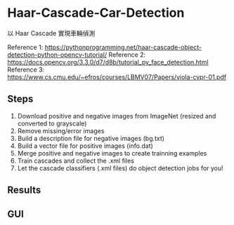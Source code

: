 # Haar-Cascade-Car-Detection

以 Haar Cascade 實現車輛偵測

Reference 1: https://pythonprogramming.net/haar-cascade-object-detection-python-opencv-tutorial/
Reference 2: https://docs.opencv.org/3.3.0/d7/d8b/tutorial_py_face_detection.html
Reference 3: https://www.cs.cmu.edu/~efros/courses/LBMV07/Papers/viola-cvpr-01.pdf

## Steps
  1. Download positive and negative images from ImageNet (resized and converted to grayscale)
  2. Remove missing/error images
  3. Build a description file for negative images (bg.txt) 
  4. Build a vector file for positive images (info.dat) 
  5. Merge positive and negative images to create trainning examples
  6. Train cascades and collect the .xml files
  7. Let the cascade classifiers (.xml files) do object detection jobs for you!
  
## Results
  
## GUI
